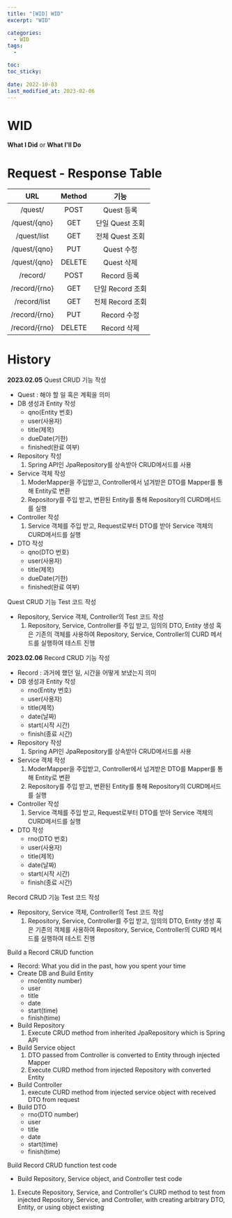 ```yaml
---
title: "[WID] WID"
excerpt: "WID"

categories:
  - WID
tags:
  - 

toc: 
toc_sticky: 
 
date: 2022-10-03
last_modified_at: 2023-02-06
---
```

# **WID**
**What I Did** or **What I'll Do**

# **Request - Response Table**
|URL|Method|기능|
|:---:|:---:|:---:|
|/quest/|POST|Quest 등록|
|/quest/{qno}|GET|단일 Quest 조회|
|/quest/list|GET|전체 Quest 조회|
|/quest/{qno}|PUT|Quest 수정|
|/quest/{qno}|DELETE|Quest 삭제|
|/record/|POST|Record 등록|
|/record/{rno}|GET|단일 Record 조회|
|/record/list|GET|전체 Record 조회|
|/record/{rno}|PUT|Record 수정|
|/record/{rno}|DELETE|Record 삭제|

<!-- # **Wire Frame** -->

# **History**
**2023.02.05**
Quest CRUD 기능 작성
- Quest : 해야 할 일 혹은 계획을 의미
- DB 생성과 Entity 작성
  - qno(Entity 번호)
  - user(사용자)
  - title(제목)
  - dueDate(기한)
  - finished(완료 여부)
- Repository 작성
  1. Spring API인 JpaRepository를 상속받아 CRUD메서드를 사용
- Service 객체 작성
  1. ModerMapper을 주입받고, Controller에서 넘겨받은 DTO를 Mapper를 통해 Entity로 변환
  2. Repository를 주입 받고, 변환된 Entity를 통해 Repository의 CURD메서드를 실행
- Controller 작성
  1. Service 객체를 주입 받고, Request로부터 DTO를 받아 Service 객체의 CURD메서드를 실행
- DTO 작성
  - qno(DTO 번호)
  - user(사용자)
  - title(제목)
  - dueDate(기한)
  - finished(완료 여부)

Quest CRUD 기능 Test 코드 작성
  - Repository, Service 객체, Controller의 Test 코드 작성
    1. Repository, Service, Controller를 주입 받고, 임의의 DTO, Entity 생성 혹은 기존의 객체를 사용하여 Repository, Service, Controller의 CURD 메서드를 실행하여 테스트 진행

<!-- Build a Quest CRUD function
- Quest: Something to do or a plan
- Create DB and Build Entity
  - qno(entity number)
  - user
  - title
  - due date
  - finished
- Build Repository
  1. Execute CRUD method from inherited JpaRepository which is Spring API
- Build Service object
  1. DTO passed from Controller is converted to Entity through injected Mapper
  2. Execute CURD method from injected Repository with converted Entity
- Build Controller
   1. execute CURD method from injected service object with received DTO from request
- Build DTO
  - qno(DTO number)
  - user
  - title
  - dueDate
  - finished

Build Quest CRUD function test code
  - Build Repository, Service object, and Controller test code
    1. Execute Repository, Service, and Controller's CURD method to test from injected Repository, Service, and Controller, with creating arbitrary DTO, Entity, or using object existing -->

**2023.02.06**
Record CRUD 기능 작성
- Record : 과거에 했던 일, 시간을 어떻게 보냈는지 의미
- DB 생성과 Entity 작성
  - rno(Entity 번호)
  - user(사용자)
  - title(제목)
  - date(날짜)
  - start(시작 시간)
  - finish(종료 시간)
- Repository 작성
  1. Spring API인 JpaRepository를 상속받아 CRUD메서드를 사용
- Service 객체 작성
  1. ModerMapper을 주입받고, Controller에서 넘겨받은 DTO를 Mapper를 통해 Entity로 변환
  2. Repository를 주입 받고, 변환된 Entity를 통해 Repository의 CURD메서드를 실행
- Controller 작성
  1. Service 객체를 주입 받고, Request로부터 DTO를 받아 Service 객체의 CURD메서드를 실행
- DTO 작성
  - rno(DTO 번호)
  - user(사용자)
  - title(제목)
  - date(날짜)
  - start(시작 시간)
  - finish(종료 시간)

Record CRUD 기능 Test 코드 작성
  - Repository, Service 객체, Controller의 Test 코드 작성
    1. Repository, Service, Controller를 주입 받고, 임의의 DTO, Entity 생성 혹은 기존의 객체를 사용하여 Repository, Service, Controller의 CURD 메서드를 실행하여 테스트 진행

Build a Record CRUD function
- Record: What you did in the past, how you spent your time
- Create DB and Build Entity
  - rno(entity number)
  - user
  - title
  - date
  - start(time)
  - finish(time)
- Build Repository
  1. Execute CRUD method from inherited JpaRepository which is Spring API
- Build Service object
  1. DTO passed from Controller is converted to Entity through injected Mapper
  2. Execute CURD method from injected Repository with converted Entity
- Build Controller
  1. execute CURD method from injected service object with received DTO from request
- Build DTO
  - rno(DTO number)
  - user
  - title
  - date
  - start(time)
  - finish(time)

Build Record CRUD function test code
  - Build Repository, Service object, and Controller test code
  1. Execute Repository, Service, and Controller's CURD method to test from injected Repository, Service, and Controller, with creating arbitrary DTO, Entity, or using object existing